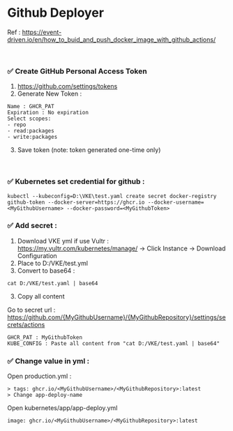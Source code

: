 # Github Deployer

Ref : https://event-driven.io/en/how_to_buid_and_push_docker_image_with_github_actions/

<br>

### ✅ Create GitHub Personal Access Token 
1. https://github.com/settings/tokens
2. Generate New Token : 
```
Name : GHCR_PAT
Expiration : No expiration
Select scopes:
- repo
- read:packages
- write:packages
```
3. Save token (note: token generated one-time only)

<br>

### ✅ Kubernetes set credential for github :
```
kubectl --kubeconfig=D:\VKE\test.yaml create secret docker-registry github-token --docker-server=https://ghcr.io --docker-username=<MyGithubUsername> --docker-password=<MyGithubToken>
```

### ✅ Add secret :
1. Download VKE yml if use Vultr :
https://my.vultr.com/kubernetes/manage/ -> Click Instance -> Download Configuration
2. Place to D:/VKE/test.yml
3. Convert to base64 :
```
cat D:/VKE/test.yaml | base64
```
3. Copy all content

Go to secret url : https://github.com/{MyGithubUsername}/{MyGithubRepository}/settings/secrets/actions
```
GHCR_PAT : MyGithubToken
KUBE_CONFIG : Paste all content from "cat D:/VKE/test.yaml | base64"
```

### ✅ Change value in yml :

Open production.yml :
```
> tags: ghcr.io/<MyGithubUsername>/<MyGithubRepository>:latest
> Change app-deploy-name
```

Open kubernetes/app/app-deploy.yml
```
image: ghcr.io/<MyGithubUsername>/<MyGithubRepository>:latest
```
